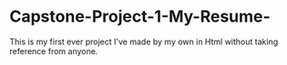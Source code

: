 # Capstone-Project-1-My-Resume-
This is my first ever project I've made by my own in Html without taking reference from anyone.
